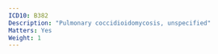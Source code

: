 ```yaml
---
ICD10: B382
Description: "Pulmonary coccidioidomycosis, unspecified"
Matters: Yes
Weight: 1
---
```


